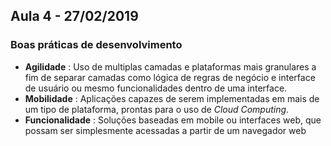 ## Aula 4 - 27/02/2019

### Boas práticas de desenvolvimento

-   **Agilidade** : Uso de multiplas camadas e plataformas mais granulares a fim de separar camadas como lógica de regras de negócio e interface de usuário ou mesmo funcionalidades dentro de uma interface.
-   **Mobilidade** : Aplicações capazes de serem implementadas em mais de um tipo de plataforma, prontas para o uso de _Cloud Computing_. 
-   **Funcionalidade** : Soluções baseadas em mobile ou interfaces web, que possam ser simplesmente acessadas a partir de um navegador web